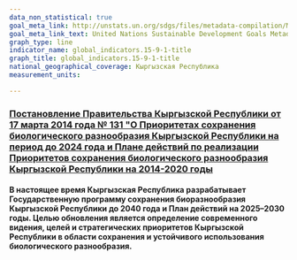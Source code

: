```yaml
---
data_non_statistical: true
goal_meta_link: http://unstats.un.org/sdgs/files/metadata-compilation/Metadata-Goal-15-9-1.pdf
goal_meta_link_text: United Nations Sustainable Development Goals Metadata (pdf 456kB)
graph_type: line
indicator_name: global_indicators.15-9-1-title
graph_title: global_indicators.15-9-1-title
national_geographical_coverage: Кыргызская Республика
measurement_units: 

---
```

### [Постановление Правительства Кыргызской Республики от 17 марта 2014 года № 131 "О Приоритетах сохранения биологического разнообразия Кыргызской Республики на период до 2024 года и Плане действий по реализации Приоритетов  сохранения биологического разнообразия Кыргызской Республики на 2014-2020 годы](https://cbd.minjust.gov.kg/96264/edition/545368/ru)
#### В настоящее время Кыргызская Республика разрабатывает Государственную программу сохранения биоразнообразия Кыргызской Республики до 2040 года и План действий на 2025–2030 годы. Целью обновления является определение современного видения, целей и стратегических приоритетов Кыргызской Республики в области сохранения и устойчивого использования биологического разнообразия.
